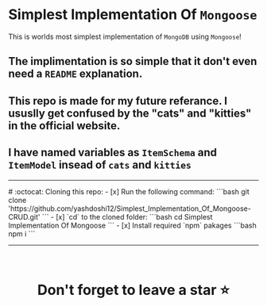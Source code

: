 # Simplest Implementation Of `Mongoose`
This is worlds most simplest implementation of `MongoDB` using `Mongoose`!
## The implimentation is so simple that it don't even need a `README` explanation. 


## This repo is made for my future referance. I ususlly get confused by the "cats" and "kitties" in the official website. 

## I have named variables as `ItemSchema` and `ItemModel` insead of `cats` and `kitties`

<hr />
# :octocat: Cloning this repo:
- [x] Run the following command:
```bash 
git clone 'https://github.com/yashdoshi12/Simplest_Implementation_Of_Mongoose-CRUD.git' 
```
- [x] `cd` to the cloned folder:
```bash 
cd Simplest Implementation Of Mongoose
```
- [x] Install required `npm` pakages
```bash 
npm i
```
<hr />
<br />

# <div align="center">Don't forget to leave a star ⭐️</div>
